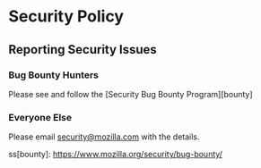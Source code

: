 # Security Policy

## Reporting Security Issues

### Bug Bounty Hunters

Please see and follow the [Security Bug Bounty Program][bounty]

### Everyone Else

Please email <a href="mailto:security@mozilla.com">security@mozilla.com</a> with the details.

ss[bounty]: https://www.mozilla.org/security/bug-bounty/
